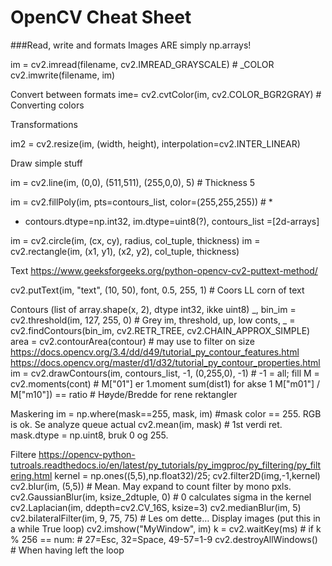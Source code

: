 # OpenCV Cheat Sheet

###Read, write and formats
Images ARE simply np.arrays!

im = cv2.imread(filename, cv2.IMREAD_GRAYSCALE)  # _COLOR
cv2.imwrite(filename, im)

Convert between formats
ime= cv2.cvtColor(im, cv2.COLOR_BGR2GRAY)  # Converting colors

Transformations

im2 = cv2.resize(im, (width, height), interpolation=cv2.INTER_LINEAR) 

Draw simple stuff

im = cv2.line(im, (0,0), (511,511), (255,0,0), 5)  # Thickness 5

im = cv2.fillPoly(im, pts=contours_list, color=(255,255,255))  # *
* contours.dtype=np.int32, im.dtype=uint8(?), contours_list =[2d-arrays]

im = cv2.circle(im, (cx, cy), radius, col_tuple, thickness) 
im = cv2.rectangle(im, (x1, y1), (x2, y2), col_tuple, thickness) 



Text
https://www.geeksforgeeks.org/python-opencv-cv2-puttext-method/

cv2.putText(im, "text", (10, 50), font, 0.5, 255, 1)  # Coors LL corn of text  

Contours (list of array.shape(x, 2), dtype int32, ikke uint8)
_, bin_im = cv2.threshold(im, 127, 255, 0)  # Grey im, threshold, up, low
conts, _ = cv2.findContours(bin_im, cv2.RETR_TREE, cv2.CHAIN_APPROX_SIMPLE)
area = cv2.contourArea(contour)  # may use to filter on size
https://docs.opencv.org/3.4/dd/d49/tutorial_py_contour_features.html
https://docs.opencv.org/master/d1/d32/tutorial_py_contour_properties.html
im = cv2.drawContours(im, contours_list, -1, (0,255,0), -1) # -1 = all; fill
M = cv2.moments(cont) # M["01"] er 1.moment sum(dist1) for akse 1 
M["m01"] / M["m10"]) == ratio  # Høyde/Bredde for rene rektangler


Maskering
im = np.where(mask==255, mask, im)  #mask color == 255. RGB is ok.
Se analyze queue actual
cv2.mean(im, mask)  # 1st verdi ret. mask.dtype = np.uint8, bruk 0 og 255.



Filtere
https://opencv-python-tutroals.readthedocs.io/en/latest/py_tutorials/py_imgproc/py_filtering/py_filtering.html
kernel = np.ones((5,5),np.float32)/25; cv2.filter2D(img,-1,kernel)
cv2.blur(im, (5,5))  # Mean. May expand to count filter by mono pxls. 
cv2.GaussianBlur(im, ksize_2dtuple, 0) # 0 calculates sigma in the kernel
cv2.Laplacian(im, ddepth=cv2.CV_16S, ksize=3)
cv2.medianBlur(im, 5)
cv2.bilateralFilter(im, 9, 75, 75)  # Les om dette…
Display images (put this in a  while True loop)
cv2.imshow("MyWindow", im)
k = cv2.waitKey(ms)  #
if k % 256 == num: # 27=Esc, 32=Space, 49-57=1-9
cv2.destroyAllWindows()  # When having left the loop

